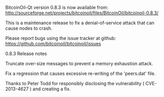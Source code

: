 BitcoinOil-Qt version 0.8.3 is now available from:
  http://sourceforge.net/projects/bitcoinoil/files/BitcoinOil/bitcoinoil-0.8.3/

This is a maintenance release to fix a denial-of-service attack that
can cause nodes to crash.

Please report bugs using the issue tracker at github:
  https://github.com/bitcoinoil/bitcoinoil/issues

0.8.3 Release notes

Truncate over-size messages to prevent a memory exhaustion attack.

Fix a regression that causes excessive re-writing of the 'peers.dat' file.


Thanks to Peter Todd for responsibly disclosing the vulnerability
( CVE-2013-4627 ) and creating a fix.
